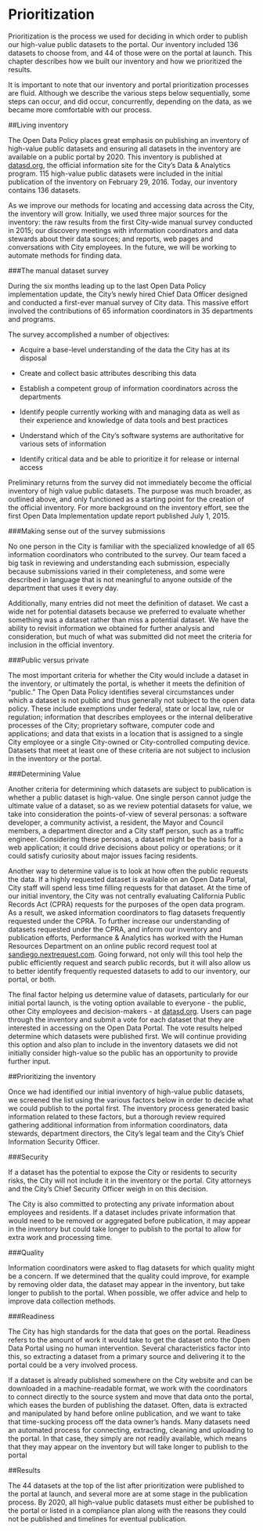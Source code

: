# Prioritization

Prioritization is the process we used for deciding in which order to publish our high-value public datasets to the portal. Our inventory included 136 datasets to choose from, and 44 of those were on the portal at launch. This chapter describes how we built our inventory and how we prioritized the results.

It is important to note that our inventory and portal prioritization processes are fluid. Although we describe the various steps below sequentially, some steps can occur, and did occur, concurrently, depending on the data, as we became more comfortable with our process.

##Living inventory

The Open Data Policy places great emphasis on publishing an inventory of high-value public datasets and ensuring all datasets in the inventory are available on a public portal by 2020. This inventory is published at [datasd.org](http://www.datasd.org/inventory/), the official information site for the City’s Data & Analytics program. 115 high-value public datasets were included in the initial publication of the inventory on February 29, 2016. Today, our inventory contains 136 datasets.

As we improve our methods for locating and accessing data across the City, the inventory will grow. Initially, we used three major sources for the inventory: the raw results from the first City-wide manual survey conducted in 2015; our discovery meetings with information coordinators and data stewards about their data sources; and reports, web pages and conversations with City employees. In the future, we will be working to automate methods for finding data.

###The manual dataset survey

During the six months leading up to the last Open Data Policy implementation update, the City’s newly hired Chief Data Officer designed and conducted a first-ever manual survey of City data. This massive effort involved the contributions of 65 information coordinators in 35 departments and programs.

The survey accomplished a number of objectives:

* Acquire a base-level understanding of the data the City has at its disposal

* Create and collect basic attributes describing this data

* Establish a competent group of information coordinators across the departments

* Identify people currently working with and managing data as well as their experience and knowledge of data tools and best practices

* Understand which of the City’s software systems are authoritative for various sets of information

* Identify critical data and be able to prioritize it for release or internal access

Preliminary returns from the survey did not immediately become the official inventory of high value public datasets. The purpose was much broader, as outlined above, and only functioned as a starting point for the creation of the official inventory. For more background on the inventory effort, see the first Open Data Implementation update report published July 1, 2015.

###Making sense out of the survey submissions

No one person in the City is familiar with the specialized knowledge of all 65 information coordinators who contributed to the survey. Our team faced a big task in reviewing and understanding each submission, especially because submissions varied in their completeness, and some were described in language that is not meaningful to anyone outside of the department that uses it every day.

Additionally, many entries did not meet the definition of dataset. We cast a wide net for potential datasets because we preferred to evaluate whether something was a dataset rather than miss a potential dataset. We have the ability to revisit information we obtained for further analysis and consideration, but much of what was submitted did not meet the criteria for inclusion in the official inventory.

###Public versus private

The most important criteria for whether the City would include a dataset in the inventory, or ultimately the portal, is whether it meets the definition of “public.” The Open Data Policy identifies several circumstances under which a dataset is not public and thus generally not subject to the open data policy. These include exemptions under federal, state or local law, rule or regulation; information that describes employees or the internal deliberative processes of the City; proprietary software, computer code and applications; and data that exists in a location that is assigned to a single City employee or a single City-owned or City-controlled computing device. Datasets that meet at least one of these criteria are not subject to inclusion in the inventory or the portal.

###Determining Value

Another criteria for determining which datasets are subject to publication is whether a public dataset is high-value. One single person cannot judge the ultimate value of a dataset, so as we review potential datasets for value, we take into consideration the points-of-view of several personas: a software developer, a community activist, a resident, the Mayor and Council members, a department director and a City staff person, such as a traffic engineer. Considering these personas, a dataset might be the basis for a web application; it could drive decisions about policy or operations; or it could satisfy curiosity about major issues facing residents.

Another way to determine value is to look at how often the public requests the data. If a highly requested dataset is available on an Open Data Portal, City staff will spend less time filling requests for that dataset. At the time of our initial inventory, the City was not centrally evaluating California Public Records Act (CPRA) requests for the purposes of the open data program. As a result, we asked information coordinators to flag datasets frequently requested under the CPRA. To further increase our understanding of datasets requested under the CPRA, and inform our inventory and publication efforts, Performance & Analytics has worked with the Human Resources Department on an online public record request tool at [sandiego.nextrequest.com](https://sandiego.nextrequest.com/). Going forward, not only will this tool help the public efficiently request and search public records, but it will also allow us to better identify frequently requested datasets to add to our inventory, our portal, or both.

The final factor helping us determine value of datasets, particularly for our initial portal launch, is the voting option available to everyone - the public, other City employees and decision-makers - at [datasd.org](http://www.datasd.org/inventory/). Users can page through the inventory and submit a vote for each dataset that they are interested in accessing on the Open Data Portal. The vote results helped determine which datasets were published first. We will continue providing this option and also plan to include in the inventory datasets we did not initially consider high-value so the public has an opportunity to provide further input.

##Prioritizing the inventory

Once we had identified our initial inventory of high-value public datasets, we screened the list using the various factors below in order to decide what we could publish to the portal first. The inventory process generated basic information related to these factors, but a thorough review required gathering additional information from information coordinators, data stewards, department directors, the City’s legal team and the City’s Chief Information Security Officer.

###Security

If a dataset has the potential to expose the City or residents to security risks, the City will not include it in the inventory or the portal. City attorneys and the City’s Chief Security Officer weigh in on this decision.

The City is also committed to protecting any private information about employees and residents. If a dataset includes private information that would need to be removed or aggregated before publication, it may appear in the inventory but could take longer to publish to the portal to allow for extra work and processing time.

###Quality

Information coordinators were asked to flag datasets for which quality might be a concern. If we determined that the quality could improve, for example by removing older data, the dataset may appear in the inventory, but take longer to publish to the portal. When possible, we offer advice and help to improve data collection methods.

###Readiness

The City has high standards for the data that goes on the portal. Readiness refers to the amount of work it would take to get the dataset onto the Open Data Portal using no human intervention. Several characteristics factor into this, so extracting a dataset from a primary source and delivering it to the portal could be a very involved process.

If a dataset is already published somewhere on the City website and can be downloaded in a machine-readable format, we work with the coordinators to connect directly to the source system and move that data onto the portal, which eases the burden of publishing the dataset. Often, data is extracted and manipulated by hand before online publication, and we want to take that time-sucking process off the data owner’s hands. Many datasets need an automated process for connecting, extracting, cleaning and uploading to the portal. In that case, they simply are not readily available, which means that they may appear on the inventory but will take longer to publish to the portal

##Results

The 44 datasets at the top of the list after prioritization were published to the portal at launch, and several more are at some stage in the publication process. By 2020, all high-value public datasets must either be published to the portal or listed in a compliance plan along with the reasons they could not be published and timelines for eventual publication.





